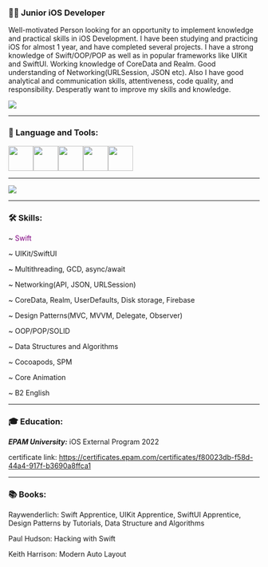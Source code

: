 ### 👨‍💻 Junior iOS Developer

Well-motivated Person looking for an opportunity to implement knowledge and practical skills in iOS Development. I have been studying and practicing iOS for almost 1 year, and have completed several projects. I have a strong knowledge of Swift/OOP/POP as well as in popular frameworks like UIKit and SwiftUI. Working knowledge of CoreData and Realm. Good understanding of Networking(URLSession, JSON etc). Also I have good analytical and communication skills, attentiveness, code quality, and responsibility. Desperatly want to improve my skills and knowledge. 


![](https://komarev.com/ghpvc/?username=cybershen&color=blueviolet)


-----------------

###  Language and Tools: 

<img height=50 
src="https://cdn.jsdelivr.net/gh/devicons/devicon/icons/swift/swift-original.svg"/><img height=50 src="https://cdn.jsdelivr.net/gh/devicons/devicon/icons/gitlab/gitlab-original-wordmark.svg"/><img height=50 
src="https://cdn.jsdelivr.net/gh/devicons/devicon/icons/git/git-plain.svg"/><img height=50 src="https://cdn.jsdelivr.net/gh/devicons/devicon/icons/github/github-original.svg"/><img height=50 src="https://cdn.jsdelivr.net/gh/devicons/devicon/icons/canva/canva-original.svg"/>

-----------------
<img src="https://github-readme-streak-stats.herokuapp.com/?user=cybershen"/>

-----------------

### 🛠️ Skills:

~ <span style="color: purple"> Swift </span>

~ UIKit/SwiftUI

~ Multithreading, GCD, async/await

~ Networking(API, JSON, URLSession)

~ CoreData, Realm, UserDefaults, Disk storage, Firebase

~ Design Patterns(MVC, MVVM, Delegate, Observer)

~ OOP/POP/SOLID

~ Data Structures and Algorithms

~ Cocoapods, SPM

~ Core Animation

~ B2 English

-----------------

### 🎓 Education:

***EPAM University:*** iOS External Program 2022

certificate link: https://certificates.epam.com/certificates/f80023db-f58d-44a4-917f-b3690a8ffca1

-----------------

### 📚 Books:

Raywenderlich: Swift Apprentice, UIKit Apprentice, SwiftUI Apprentice, Design Patterns by Tutorials, Data Structure and Algorithms

Paul Hudson: Hacking with Swift

Keith Harrison: Modern Auto Layout
